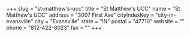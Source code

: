 +++
slug = "st-matthew's-ucc"
title = "St Matthew's UCC"
name = "St Matthew's UCC"
address = "3007 First Ave"
cityIndexKey = "city-in-evansville"
city = "Evansville"
state = "IN"
postal = "47710"
website = ""
phone = "812-422-8023"
fax = ""
+++
